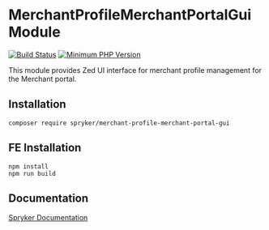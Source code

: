 # MerchantProfileMerchantPortalGui Module
[![Build Status](https://travis-ci.org/spryker/merchant-profile-merchant-portal-gui.svg)](https://travis-ci.org/spryker/merchant-profile-merchant-portal-gui)
[![Minimum PHP Version](https://img.shields.io/badge/php-%3E%3D%207.3-8892BF.svg)](https://php.net/)

This module provides Zed UI interface for merchant profile management for the Merchant portal.

## Installation

```
composer require spryker/merchant-profile-merchant-portal-gui
```

## FE Installation
```
npm install
npm run build
```

## Documentation

[Spryker Documentation](https://documentation.spryker.com/module_guide/overview.htm)

